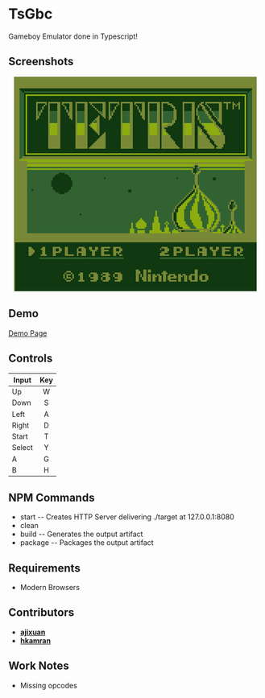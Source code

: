# TsGbc
Gameboy Emulator done in Typescript!

## Screenshots
<div align="center">
	<img src="https://raw.githubusercontent.com/ajixuan/TsGBC/master/src/html/images/tetris_screen.jpg"></img>
</div>

## Demo
<a href="http://ajixuan:8080">Demo Page</a>

## Controls

| Input  | Key |
| ----   |:---:|
| Up     | W   |
| Down   | S   |
| Left   | A   |
| Right  | D   |
| Start  | T   |
| Select | Y   |
| A      | G   |
| B      | H   |


## NPM Commands
- start -- Creates HTTP Server delivering ./target at 127.0.0.1:8080
- clean 
- build -- Generates the output artifact
- package -- Packages the output artifact

## Requirements
	
- Modern Browsers

## Contributors

- **[ajixuan](https://github.com/ajixuan)**
- **[hkamran](https://github.com/hkamran)**

## Work Notes
- Missing opcodes


